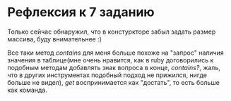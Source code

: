 # Рефлексия к 7 заданию

Только сейчас обнаружил, что в констуркторе забыл задать размер массива, буду внимательнее :)

Все таки метод _contains_ для меня больше похоже на "запрос" наличия значения в таблице(мне очень нравится, как в
ruby договорились к подобным методам добавлять знак вопроса в конце, _contains?_, жаль, что в других инструментах
подобный подход не прижился, нигде больше не видел), _get_ воспринимается как "достать", то есть больше как команда.
